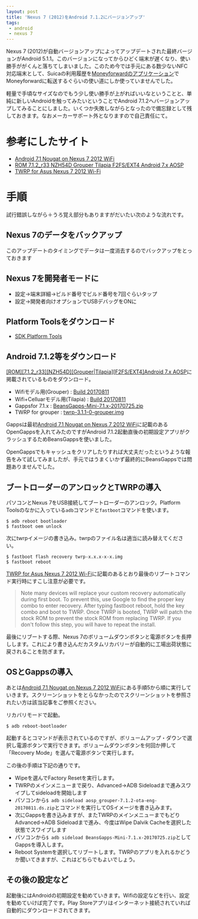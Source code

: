 ```yaml
---
layout: post
title: 'Nexus 7 (2012)をAndroid 7.1.2にバージョンアップ'
tags:
 - android
 - nexus 7
---
```


Nexus 7 (2012)が自動バージョンアップによってアップデートされた最終バージョンがAndroid 5.1.1。このバージョンになってからひどく端末が遅くなり、使い勝手ががくんと落ちてしまいました。このため今では手元にある数少ないNFC対応端末として、Suicaの利用履歴を[Moneyforwardのアプリケーション](https://play.google.com/store/apps/details?id=com.moneyforward.nfcreader)でMoneyforwardに転送するぐらいの使い道にしか使っていませんでした。

軽量で手頃なサイズなのでもう少し使い勝手が上がればいいなということと、単純に新しいAndroidを触ってみたいということでAndroid 7.1.2へバージョンアップしてみることにしました。いくつか失敗しながらとなったので備忘録として残しておきます。なおメーカーサポート外となりますので自己責任にて。

# 参考にしたサイト

* [Android 7.1 Nougat on Nexus 7 2012 WiFi](http://dandar3.blogspot.jp/2016/12/android-71-nougat-on-nexus-7-2012-wifi.html)
* [ROM 7.1.2_r33 NZH54D Grouper Tilapia F2FS/EXT4 Android 7.x AOSP](https://forum.xda-developers.com/nexus-7/development/rom-android-7-aosp-grouper-t3467514)
* [TWRP for Asus Nexus 7 2012 Wi-Fi](https://twrp.me/devices/asusnexus72012wifi.html)

# 手順

試行錯誤しながら＋うろ覚え部分もありますがだいたい次のような流れです。

## Nexus 7のデータをバックアップ

このアップデートのタイミングでデータは一度消去するのでバックアップをとっておきます

## Nexus 7を開発者モードに

* 設定→端末詳細→ビルド番号でビルド番号を7回ぐらいタップ
* 設定→開発者向けオプションでUSBデバッグをONに

## Platform Toolsをダウンロード

* [SDK Platform Tools](https://developer.android.com/studio/releases/platform-tools.html)

## Android 7.1.2等をダウンロード

[[ROM][7.1.2_r33][NZH54D][Grouper|Tilapia][F2FS/EXT4]Android 7.x AOSP](https://forum.xda-developers.com/nexus-7/development/rom-android-7-aosp-grouper-t3467514)に掲載されているものをダウンロード。

* Wifiモデル用(Grouper) : [Build 20170811](https://www.androidfilehost.com/?fid=745425885120754981)
* Wifi+Celluarモデル用(Tilapia) : [Build 20170811](https://www.androidfilehost.com/?fid=961840155545588227)
* Gappsfor 7.1.x : [BeansGapps-Mini-7.1.x-20170725.zip](https://www.androidfilehost.com/?fid=889764386195918677)
* TWRP for grouper : [twrp-3.1.1-0-grouper.img](https://dl.twrp.me/grouper/)

Gappsは最初[Android 7.1 Nougat on Nexus 7 2012 WiFi](http://dandar3.blogspot.jp/2016/12/android-71-nougat-on-nexus-7-2012-wifi.html)に記載のあるOpenGappsを入れてみたのですがAndroid 7.1.2起動直後の初期設定アプリがクラッシュするためBeansGappsを使いました。

OpenGappsでもキャッシュをクリアしたりすれば大丈夫だったというような報告をみて試してみましたが、手元ではうまくいかず最終的にBeansGappsでは問題ありませんでした。

## ブートローダーのアンロックとTWRPの導入

パソコンとNexus 7をUSB接続してブートローダーのアンロック。Platform Toolsのなかに入っている`adb`コマンドと`fastboot`コマンドを使います。

```
$ adb reboot bootloader
$ fastboot oem unlock
```

次にtwrpイメージの書き込み。twrpのファイル名は適当に読み替えてください。

```
$ fastboot flash recovery twrp-x.x.x-x-x.img
$ fastboot reboot
```

[TWRP for Asus Nexus 7 2012 Wi-Fi](https://twrp.me/devices/asusnexus72012wifi.html)に記載のあるとおり最後のリブートコマンド実行時にすこし注意が必要です。

> Note many devices will replace your custom recovery automatically during first boot. To prevent this, use Google to find the proper key combo to enter recovery. After typing fastboot reboot, hold the key combo and boot to TWRP. Once TWRP is booted, TWRP will patch the stock ROM to prevent the stock ROM from replacing TWRP. If you don't follow this step, you will have to repeat the install.

最後にリブートする際、Nexus 7のボリュームダウンボタンと電源ボタンを長押しします。これにより書き込んだカスタムリカバリーが自動的に工場出荷状態に戻されることを防ぎます。

## OSとGappsの導入

あとは[Android 7.1 Nougat on Nexus 7 2012 WiFi](http://dandar3.blogspot.jp/2016/12/android-71-nougat-on-nexus-7-2012-wifi.html)にある手順5から順に実行していきます。スクリーンショットをとらなかったのでスクリーンショットを参照されたい方は該当記事をご参照ください。

リカバリモードで起動。

```
$ adb reboot-bootloader
```

起動するとコマンドが表示されているのですが、ボリュームアップ・ダウンで選択し電源ボタンで実行できます。ボリュームダウンボタンを何回か押して「Recovery Mode」を選んで電源ボタンで実行します。

この後の手順は下記の通りです。

* Wipeを選んでFactory Resetを実行します。
* TWRPのメインメニューまで戻り、Advanced→ADB Sideloadまで進みスワイプしてsideloadを開始します
* パソコンから`$ adb sideload aosp_grouper-7.1.2-ota-eng-20170811.ds.zip`とコマンドを実行してOSイメージを書き込みます。
* 次にGappsを書き込みますが、またTWRPのメインメニューまでもどりAdvanced→ADB Sideloadまで進み、今度はWipe Dalvik Cacheを選択した状態でスワイプします
* パソコンから`$ adb sideload BeansGapps-Mini-7.1.x-20170725.zip`としてGappsを導入します。
* Reboot Systemを選択してリブートします。TWRPのアプリを入れるかどうか聞いてきますが、これはどちらでもよいでしょう。

## その後の設定など

起動後にはAndroidの初期設定を勧めていきます。Wifiの設定などを行い、設定を勧めていけば完了です。Play Storeアプリはインターネット接続されていれば自動的にダウンロードされてきます。
